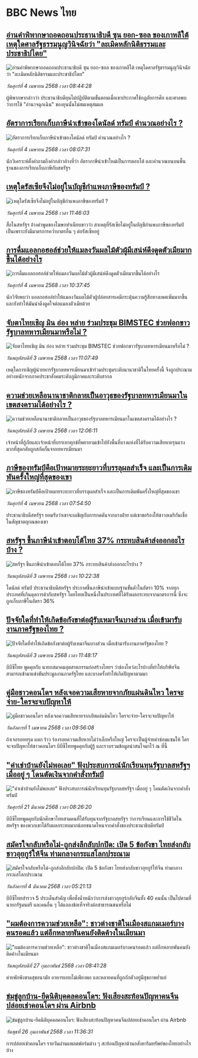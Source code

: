 # BBC News ไทย## [อ่านคำพิพากษาถอดถอนประธานาธิบดี ซุน ยอก-ซอล ของเกาหลีใต้ เหตุใดศาลรัฐธรรมนูญวินิจฉัยว่า "ละเมิดหลักนิติธรรมและประชาธิปไตย"](https://www.bbc.com/thai/articles/cgjl65x3vwwo?at_campaign=githubrss)![อ่านคำพิพากษาถอดถอนประธานาธิบดี ซุน ยอก-ซอล ของเกาหลีใต้ เหตุใดศาลรัฐธรรมนูญวินิจฉัยว่า "ละเมิดหลักนิติธรรมและประชาธิปไตย"](https://ichef.bbci.co.uk/ace/standard/240/cpsprodpb/f9a3/live/6e84a970-1127-11f0-8950-c1ec4174f99f.jpg)_วันศุกร์ที่ 4 เมษายน 2568 เวลา 08:44:28_ผู้พิพากษากล่าวว่า ประธานาธิบดียุนไม่ปฏิบัติตามขั้นตอนเมื่อเขาประกาศใช้กฎอัยการศึก และศาลพบว่าการใช้ "อำนาจฉุกเฉิน" ของยุนนั้นไม่สมเหตุสมผล## [อัตราการเรียกเก็บภาษีนำเข้าของโดนัลด์ ทรัมป์ คำนวณอย่างไร ?](https://www.bbc.com/thai/articles/cx28vk9j1leo?at_campaign=githubrss)![อัตราการเรียกเก็บภาษีนำเข้าของโดนัลด์ ทรัมป์ คำนวณอย่างไร ?](https://ichef.bbci.co.uk/ace/standard/240/cpsprodpb/f207/live/cd01d9e0-1128-11f0-ac9f-c37d6fd89579.jpg)_วันศุกร์ที่ 4 เมษายน 2568 เวลา 08:07:31_นักวิเคราะห์ตั้งคำถามถึงคำกล่าวอ้างที่ว่า อัตราภาษีนำเข้าใหม่เป็นการตอบโต้ และคำนวณบนบนพื้นฐานของการเรียกเก็บภาษีกับสหรัฐฯ## [เหตุใดรัสเซียจึงไม่อยู่ในบัญชีกำแพงภาษีของทรัมป์ ?](https://www.bbc.com/thai/articles/c77njjgy0npo?at_campaign=githubrss)![เหตุใดรัสเซียจึงไม่อยู่ในบัญชีกำแพงภาษีของทรัมป์ ?](https://ichef.bbci.co.uk/ace/standard/240/cpsprodpb/bb9d/live/c59cd580-1149-11f0-b234-07dc7691c360.jpg)_วันศุกร์ที่ 4 เมษายน 2568 เวลา 11:46:03_สื่อในสหรัฐฯ อ้างคำพูดของโฆษกทำเนียบขาวว่า สาเหตุที่รัสเซียไม่อยู่ในบัญชีกำแพงภาษีของทรัมป์ เป็นเพราะยังมีมาตรการคว่ำบาตรอื่น ๆ ต่อรัสเซียอยู่## [การดื่มแอลกอฮอล์ช่วยให้แมลงวันผลไม้ตัวผู้มีเสน่ห์ดึงดูดตัวเมียมากขึ้นได้อย่างไร](https://www.bbc.com/thai/articles/czrv7ejx4zko?at_campaign=githubrss)![การดื่มแอลกอฮอล์ช่วยให้แมลงวันผลไม้ตัวผู้มีเสน่ห์ดึงดูดตัวเมียมากขึ้นได้อย่างไร](https://ichef.bbci.co.uk/ace/standard/240/cpsprodpb/0577/live/62d2f770-0fac-11f0-9f4f-1b858dcfe51a.jpg)_วันศุกร์ที่ 4 เมษายน 2568 เวลา 10:37:45_นักวิจัยพบว่า แอลกอฮอล์ทำให้แมลงวันผลไม้ตัวผู้ปล่อยสารเคมีกระตุ้นความรู้สึกทางเพศเพิ่มมากขึ้น และยังทำให้มันน่าดึงดูดใจต่อแมลงตัวเมียด้วย## [จับตาไทยเชิญ มิน อ่อง หล่าย ร่วมประชุม BIMSTEC ช่วยฟอกขาวรัฐบาลทหารเมียนมาหรือไม่ ?](https://www.bbc.com/thai/articles/cgrg0ppl15po?at_campaign=githubrss)![จับตาไทยเชิญ มิน อ่อง หล่าย ร่วมประชุม BIMSTEC ช่วยฟอกขาวรัฐบาลทหารเมียนมาหรือไม่ ?](https://ichef.bbci.co.uk/ace/standard/240/cpsprodpb/3b57/live/3735b090-1140-11f0-ba12-8d27eb561761.jpg)_วันพฤหัสบดีที่ 3 เมษายน 2568 เวลา 11:07:49_เหตุใดการเชิญผู้นำทหารรัฐบาลทหารเมียนมาเข้าร่วมประชุมระดับนานาชาติในไทยครั้งนี้ จึงถูกประณามอย่างหนักจากภาคประชาสังคมระดับภูมิภาคและระดับสากล## [ความช่วยเหลือนานาชาติกลายเป็นอาวุธของรัฐบาลทหารเมียนมาในเขตสงครามได้อย่างไร ?](https://www.bbc.com/thai/articles/cgjl7wd60y3o?at_campaign=githubrss)![ความช่วยเหลือนานาชาติกลายเป็นอาวุธของรัฐบาลทหารเมียนมาในเขตสงครามได้อย่างไร ?](https://ichef.bbci.co.uk/ace/standard/240/cpsprodpb/0648/live/4e9dcee0-0fa9-11f0-9f4f-1b858dcfe51a.jpg)_วันพฤหัสบดีที่ 3 เมษายน 2568 เวลา 12:06:11_เจ้าหน้าที่กู้ภัยและเจ้าหน้าที่บรรเทาทุกข์ที่พยายามเข้าไปยังพื้นที่บางแห่งที่ได้รับความเสียหายรุนแรงมากที่สุดกลับถูกสกัดกั้นจากทหารเมียนมา## [ภาษีของทรัมป์คือเป้าหมายระยะยาวที่บรรลุผลสำเร็จ และเป็นการเดิมพันครั้งใหญ่ที่สุดของเขา](https://www.bbc.com/thai/articles/c2kvxx587qlo?at_campaign=githubrss)![ภาษีของทรัมป์คือเป้าหมายระยะยาวที่บรรลุผลสำเร็จ และเป็นการเดิมพันครั้งใหญ่ที่สุดของเขา](https://ichef.bbci.co.uk/ace/standard/240/cpsprodpb/8509/live/7c92f290-1101-11f0-ba12-8d27eb561761.jpg)_วันศุกร์ที่ 4 เมษายน 2568 เวลา 07:54:50_ประธานาธิบดีสหรัฐฯ ยอมรับว่าเขาจะเผชิญกับการกดดันจากบางฝ่าย แต่เขาขอร้องให้ชาวอเมริกันเชื่อในสัญชาตญาณของเขา## [สหรัฐฯ ขึ้นภาษีนำเข้าตอบโต้ไทย 37% กระทบสินค้าส่งออกอะไรบ้าง ?](https://www.bbc.com/thai/articles/crkx4p47glpo?at_campaign=githubrss)![สหรัฐฯ ขึ้นภาษีนำเข้าตอบโต้ไทย 37% กระทบสินค้าส่งออกอะไรบ้าง ?](https://ichef.bbci.co.uk/ace/standard/240/cpsprodpb/f8d1/live/f0a12060-1068-11f0-ac9f-c37d6fd89579.jpg)_วันพฤหัสบดีที่ 3 เมษายน 2568 เวลา 10:22:38_โดนัลด์ ทรัมป์ ประธานาธิบดีสหรัฐฯ ประกาศขึ้นภาษีนำเข้าแบบฐานขั้นต่ำในอัตรา 10% จากทุกประเทศที่เกินดุลการค้ากับสหรัฐฯ  โดยไทยเป็นหนึ่งในประเทศที่ได้รับผลกระทบจากมาตรการนี้ ซึ่งจะถูกเก็บภาษีในอัตรา 36%## [ปัจจัยใดที่ทำให้เกิดข้อกังขาต่อผู้รับเหมาจีนบางส่วน เมื่อเข้ามารับงานภาครัฐของไทย ?](https://www.bbc.com/thai/articles/cz95x2z1xq7o?at_campaign=githubrss)![ปัจจัยใดที่ทำให้เกิดข้อกังขาต่อผู้รับเหมาจีนบางส่วน เมื่อเข้ามารับงานภาครัฐของไทย ?](https://ichef.bbci.co.uk/ace/standard/240/cpsprodpb/3489/live/e59c92a0-107f-11f0-8c6c-d990c1c0e96b.jpg)_วันพฤหัสบดีที่ 3 เมษายน 2568 เวลา 11:48:17_บีบีซีไทย พูดคุยกับ นายกสมาคมอุตสาหกรรมก่อสร้างไทยฯ ว่าช่องโหว่อะไรบ้างที่ทำให้บริษัทจีนสามารถเข้ามาแข่งขันประมูลงานภาครัฐไทย และบางครั้งทำให้เกิดปัญหาตามมา## [คู่มือชาวคอนโดฯ หลังเจอความเสียหายจากภัยแผ่นดินไหว ใครจะจ่าย-ใครจะจบปัญหาให้](https://www.bbc.com/thai/articles/c807rxp8lxpo?at_campaign=githubrss)![คู่มือชาวคอนโดฯ หลังเจอความเสียหายจากภัยแผ่นดินไหว ใครจะจ่าย-ใครจะจบปัญหาให้](https://ichef.bbci.co.uk/ace/standard/240/cpsprodpb/3cdd/live/100dc880-0edf-11f0-b234-07dc7691c360.jpg)_วันอังคารที่ 1 เมษายน 2568 เวลา 09:56:08_ถ้าเจอรอยทรุด แตก ร้าว ร่องรอยความเสียหายไม่ว่าเล็กหรือใหญ่ ใครจะเป็นผู้จ่ายค่าซ่อมแซมให้ ใครจะจบปัญหาให้ชาวคอนโดฯ บีบีซีไทยพูดคุยกับผู้รู้ และรวบรวมข้อมูลน่าสนใจมาไว้ ณ ที่นี้## ["ค่าเช่าบ้านยังไม่พอเลย" ฟังประสบการณ์นักเรียนทุนรัฐบาลสหรัฐฯ เมื่ออยู่ ๆ โดนตัดเงินจากคำสั่งทรัมป์](https://www.bbc.com/thai/articles/cewkjr8yny8o?at_campaign=githubrss)!["ค่าเช่าบ้านยังไม่พอเลย" ฟังประสบการณ์นักเรียนทุนรัฐบาลสหรัฐฯ เมื่ออยู่ ๆ โดนตัดเงินจากคำสั่งทรัมป์](https://ichef.bbci.co.uk/ace/standard/240/cpsprodpb/8497/live/99a530e0-066c-11f0-88b7-5556e7b55c5e.jpg)_วันศุกร์ที่ 21 มีนาคม 2568 เวลา 08:26:20_บีบีซีไทยพูดคุยกับนักศึกษาไทยสามคนที่ได้รับทุนจากรัฐบาลสหรัฐฯ ว่าการเรียนและการใช้ชีวิตในสหรัฐฯ ของพวกเขาได้รับผลกระทบมากน้อยขนาดไหนจากคำสั่งของประธานาธิบดีทรัมป์## [สมัครใจกลับหรือไม่-ถูกส่งลึกลับปกปิด: เปิด 5 ข้อกังขา ไทยส่งกลับชาวอุยกูร์ให้จีน ท่ามกลางกระแสโลกประณาม](https://www.bbc.com/thai/articles/cj677j4r6jno?at_campaign=githubrss)![สมัครใจกลับหรือไม่-ถูกส่งลึกลับปกปิด: เปิด 5 ข้อกังขา ไทยส่งกลับชาวอุยกูร์ให้จีน ท่ามกลางกระแสโลกประณาม](https://ichef.bbci.co.uk/ace/standard/240/cpsprodpb/b503/live/bfb85050-f5c3-11ef-97ab-abb74cabf06c.jpg)_วันอังคารที่ 4 มีนาคม 2568 เวลา 05:21:13_บีบีซีไทยสำรวจ 5 ประเด็นสำคัญ เพื่อชั่งน้ำหนักว่าการส่งชาวอุยกูร์กลับจีนทั้ง 40 คนนั้น เป็นไปตามที่นายกรัฐมนตรี และคนอื่น ๆ ได้แถลงข้อเท็จจริงต่อสาธารณชนหรือไม่## ["ผมต้องการความช่วยเหลือ": ชาวต่างชาติในเมืองสแกมเมอร์บางคนรอดแล้ว แต่อีกหลายพันคนยังติดค้างในเมียนมา](https://www.bbc.com/thai/articles/cdx229ek55qo?at_campaign=githubrss)!["ผมต้องการความช่วยเหลือ": ชาวต่างชาติในเมืองสแกมเมอร์บางคนรอดแล้ว แต่อีกหลายพันคนยังติดค้างในเมียนมา](https://ichef.bbci.co.uk/ace/standard/240/cpsprodpb/cac7/live/60c82030-f4b9-11ef-9e61-71ee71f26eb1.jpg)_วันพฤหัสบดีที่ 27 กุมภาพันธ์ 2568 เวลา 08:41:28_ค่ายพักพิงขาดสุขอนามัย อาหารแทบไม่เพียงพอ และหลายคนที่ถูกกักตัวอยู่มีสุขภาพย่ำแย่## [ข่มขู่ลูกบ้าน-ยึดนิติบุคคลคอนโดฯ: ฟังเสียงสะท้อนปัญหาคนจีนปล่อยเช่าคอนโดฯ ผ่าน Airbnb](https://www.bbc.com/thai/articles/c5y920wzjvxo?at_campaign=githubrss)![ข่มขู่ลูกบ้าน-ยึดนิติบุคคลคอนโดฯ: ฟังเสียงสะท้อนปัญหาคนจีนปล่อยเช่าคอนโดฯ ผ่าน Airbnb](https://ichef.bbci.co.uk/ace/standard/240/cpsprodpb/a700/live/73f34de0-f42f-11ef-896e-d7e7fb1719a4.jpg)_วันพุธที่ 26 กุมภาพันธ์ 2568 เวลา 11:36:31_การปล่อยเช่าคอนโดฯ รายวันผ่านแพลตฟอร์มต่าง ๆ สะท้อนปัญหาด้านอสังหาริมทรัพย์ของไทยอย่างไรบ้าง